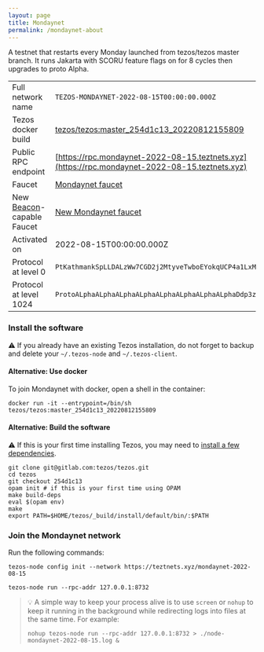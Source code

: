 ```yaml
---
layout: page
title: Mondaynet
permalink: /mondaynet-about
---
```


A testnet that restarts every Monday launched from tezos/tezos master branch. It runs Jakarta with SCORU feature flags on for 8 cycles then upgrades to proto Alpha.

| | |
|-------|---------------------|
| Full network name | `TEZOS-MONDAYNET-2022-08-15T00:00:00.000Z` |
| Tezos docker build | [tezos/tezos:master_254d1c13_20220812155809](https://hub.docker.com/r/tezos/tezos/tags?page=1&ordering=last_updated&name=master_254d1c13_20220812155809) |
| Public RPC endpoint | [https://rpc.mondaynet-2022-08-15.teztnets.xyz](https://rpc.mondaynet-2022-08-15.teztnets.xyz) |
| Faucet | [Mondaynet faucet](https://teztnets.xyz/mondaynet-2022-08-15-faucet) |
| New [Beacon](https://tezos.b9lab.com/beacon/)-capable Faucet | [New Mondaynet faucet](https://new-faucet.mondaynet-2022-08-15.teztnets.xyz) |
| Activated on | 2022-08-15T00:00:00.000Z |
| Protocol at level 0 |  `PtKathmankSpLLDALzWw7CGD2j2MtyveTwboEYokqUCP4a1LxMg` |
| Protocol at level 1024 |  `ProtoALphaALphaALphaALphaALphaALphaALphaALphaDdp3zK` |





### Install the software

⚠️  If you already have an existing Tezos installation, do not forget to backup and delete your `~/.tezos-node` and `~/.tezos-client`.



#### Alternative: Use docker

To join Mondaynet with docker, open a shell in the container:

```
docker run -it --entrypoint=/bin/sh tezos/tezos:master_254d1c13_20220812155809
```

#### Alternative: Build the software

⚠️  If this is your first time installing Tezos, you may need to [install a few dependencies](https://tezos.gitlab.io/introduction/howtoget.html#setting-up-the-development-environment-from-scratch).

```
git clone git@gitlab.com:tezos/tezos.git
cd tezos
git checkout 254d1c13
opam init # if this is your first time using OPAM
make build-deps
eval $(opam env)
make
export PATH=$HOME/tezos/_build/install/default/bin/:$PATH
```

### Join the Mondaynet network

Run the following commands:

```
tezos-node config init --network https://teztnets.xyz/mondaynet-2022-08-15

tezos-node run --rpc-addr 127.0.0.1:8732
```

> 💡 A simple way to keep your process alive is to use `screen` or `nohup` to keep it running in the background while redirecting logs into files at the same time. For example:
>
> ```bash=13
> nohup tezos-node run --rpc-addr 127.0.0.1:8732 > ./node-mondaynet-2022-08-15.log &
> ```


